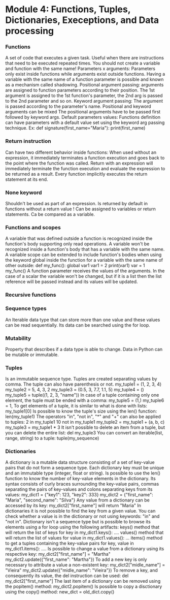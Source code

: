 # Module 4: Functions, Tuples, Dictionaries, Execeptions, and Data processing

### Functions
A set of code that executes a given task.
Useful when there are instructions that need to be executed repeated times.
You should not create a variable and function with the same name!
Parameters x arguments:
    Parameters only exist inside functions while arguments exist outside functions.
Having a variable with the same name of a function parameter is possible and known as a mechanism called shadowing.
Positional argument passing:
    arguments are assigned to function parameters according to their position.
    The 1st argument is assigned to the 1st function's parameter, the 2nd arg is passed to the 2nd parameter and so on.
Keyword argument passing:
    The argument is passed according to the parameter's name.
Positional and keyword arguments can be mixed
    The positional arguments have to be passed first followed by keyword args.
Default parameters values:
    Functions definition can have parameters with a default value set using the keyword arg passing technique.
    Ex: def signature(first_name="Maria"):
            print(first_name)

### Return instruction
Can have two different behavior inside functions:
    When used without an expression, it immediately terminates a function execution and goes back to the point where the function was called.
    Return with an expression will immediately terminate the function execution and evaluate the expression to be returned as a result.
Every function implicitly executes the return statement at its end.

### None keyword
Shouldn't be used as part of an expression.
Is returned by default in functions without a return value !
Can be assigned to variables or return statements.
Ca be compared as a variable.

### Functions and scopes
A variable that was defined outside a function is recognized inside the function's body supporting only read operations.
A variable won't be recognized inside a function's body that has a variable with the same name.
A variable scope can be extended to include function's bodies when using the keyword global inside the function for a variable with the same name of other outside:
    def my_func():
        global var1
        var1 = 2
        print(var1)
    var = 1
    my_func()
A function parameter receives the values of the arguments. In the case of a scalar the variable won't be changed, but if it is a list then the list reference will be passed instead and its values will be updated.

### Recursive functions

### Sequence types

An Iterable data type that can store more than one value and these values can be read sequentially.
Its data can be searched using the for loop.

### Mutability
Property that describes if a data type is able to change.
Data in Python can be mutable or immutable.

### Tuples
Is an immutable sequence type.
Tuples are created separating values by comma. The tuple can also have parenthesis or not.
    my_tuple1 = (1, 2, 3, 4)
    my_tuple2 = 5, 4, 3, 2
    my_tuple3 = (0.5, 3, 7.7, 1.1, 5)
    my_tuple4 = ()
    my_tuple5 = tuple((1, 2, 3, "name"))
In case of a tuple containing only one element, the tuple must be ended with a comma:
    my_tuple5 = (1,)
    my_tuple6 = 1,
To get elements of a tuple, it is similar to what is done with lists:
    my_tuple1[0]
Is possible to know the tuple's size using the len() function:
    len(my_tuple1)
The operators "in", "not in", "*" and "+" can also be applied to tuples:
    2 in my_tuple1
    10 not in my_tuple1
    my_tuple2 = my_tuple1 + (a, b, c)
    my_tuple3 = my_tuple1 * 3
It isn't possible to delete an item from a tuple, but you can delete the entire list:
    del my_tuple3
You can convert an iterable(list, range, string) to a tuple: tuple(my_sequence)

### Dictionaries
A dictionary is a mutable data structure consisting of a set of key-value pairs that do not form a sequence type.
Each dictionary key must be unique and an immutable type (integer, float or string).
Is possible to use the len() function to know the number of key-value elements in the dictionary.
Its syntax consists of curly braces surrounding the key-value pairs, commas separating the pairs of key-values and colons separating keys from its values:
    my_dict1 = {"key1": 123, "key2": 333}
    my_dict2 = {"first_name": "Maria", "second_name": "Silva"}
Any value from a dictionary can be accessed by its key:
    my_dict2["first_name"] will return "Maria"
In dictionaries it is not possible to find the key from a given value.
You can check whether a value is in the dictionary or not using keywords: "in" and "not in".
Dictionary isn't a sequence type but is possible to browse its elements using a for loop using the following artifacts:
    keys() method that will return the list of keys
        for key in my_dict1.keys(): ....
    values() method that will return the list of values
        for value in my_dict1.values(): ...
    items() method to get a tuples containing the key-value pairs
        for key, value in my_dict1.items(): ....
Is possible to change a value from a dictionary using its respective key:
    my_dict2["first_name"] = "Martha"
    my_dict2.update({"first_name": "Martha"})
To add a new key is only necessary to attribute a value a non-existent key:
    my_dict2["midle_name"] = "Vieira"
    my_dict2.update({"midle_name": "Vieira"})
To remove a key, and consequently its value, the del instruction can be used:
    del my_dict2["first_name"]
The last item of a dictionary can be removed using the popitem() method:
    my_dict2.popitem()
Is possible to copy a disctionary using the copy() method: new_dict = old_dict.copy()

